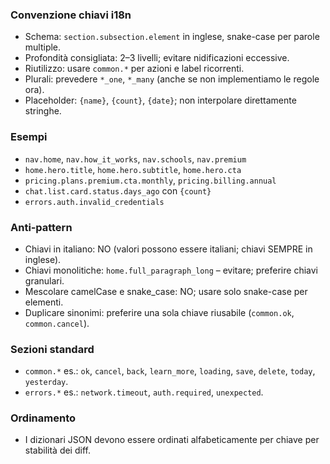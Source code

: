 ### Convenzione chiavi i18n

- Schema: `section.subsection.element` in inglese, snake-case per parole multiple.
- Profondità consigliata: 2–3 livelli; evitare nidificazioni eccessive.
- Riutilizzo: usare `common.*` per azioni e label ricorrenti.
- Plurali: prevedere `*_one`, `*_many` (anche se non implementiamo le regole ora).
- Placeholder: `{name}`, `{count}`, `{date}`; non interpolare direttamente stringhe.

### Esempi
- `nav.home`, `nav.how_it_works`, `nav.schools`, `nav.premium`
- `home.hero.title`, `home.hero.subtitle`, `home.hero.cta`
- `pricing.plans.premium.cta.monthly`, `pricing.billing.annual`
- `chat.list.card.status.days_ago` con `{count}`
- `errors.auth.invalid_credentials`

### Anti‑pattern
- Chiavi in italiano: NO (valori possono essere italiani; chiavi SEMPRE in inglese).
- Chiavi monolitiche: `home.full_paragraph_long` – evitare; preferire chiavi granulari.
- Mescolare camelCase e snake_case: NO; usare solo snake-case per elementi.
- Duplicare sinonimi: preferire una sola chiave riusabile (`common.ok`, `common.cancel`).

### Sezioni standard
- `common.*` es.: `ok`, `cancel`, `back`, `learn_more`, `loading`, `save`, `delete`, `today`, `yesterday`.
- `errors.*` es.: `network.timeout`, `auth.required`, `unexpected`.

### Ordinamento
- I dizionari JSON devono essere ordinati alfabeticamente per chiave per stabilità dei diff.
